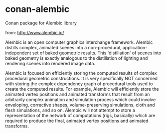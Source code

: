 # conan-alembic
Conan package for Alembic library

from: http://www.alembic.io/

Alembic is an open computer graphics interchange framework. Alembic
distills complex, animated scenes into a non-procedural,
application-independent set of baked geometric results. This
'distillation' of scenes into baked geometry is exactly analogous to
the distillation of lighting and rendering scenes into rendered image
data.

Alembic is focused on efficiently storing the computed results of
complex procedural geometric constructions. It is very specifically
NOT concerned with storing the complex dependency graph of procedural
tools used to create the computed results. For example, Alembic will
efficiently store the animated vertex positions and animated
transforms that result from an arbitrarily complex animation and
simulation process which could involve enveloping, corrective shapes,
volume-preserving simulations, cloth and flesh simulations, and so
on. Alembic will not attempt to store a representation of the network
of computations (rigs, basically) which are required to produce the
final, animated vertex positions and animated transforms.
